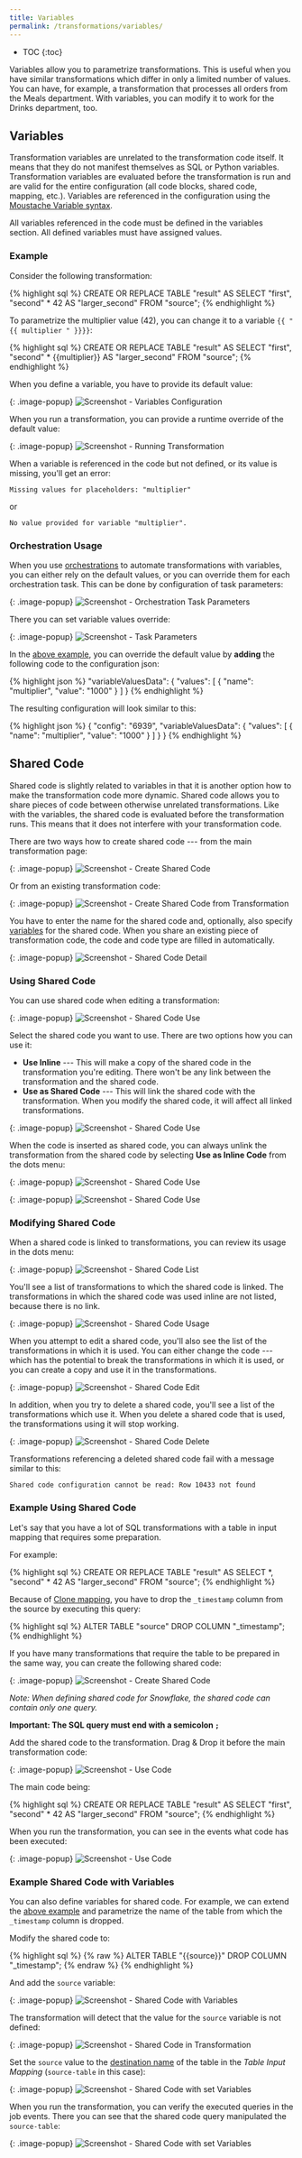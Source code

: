```yaml
---
title: Variables
permalink: /transformations/variables/
---
```


* TOC
{:toc}

Variables allow you to parametrize transformations. This is useful when you have similar transformations
which differ in only a limited number of values. You can have, for example, a transformation that
processes all orders from the Meals department. With variables, you can modify it to work for the
Drinks department, too.

## Variables
Transformation variables are unrelated to the transformation code itself. It means that they do not manifest themselves
as SQL or Python variables. Transformation variables are evaluated before the transformation is run and
are valid for the entire configuration (all code blocks, shared code, mapping, etc.). Variables are referenced
in the configuration using the 
[Moustache Variable syntax](https://scalate.github.io/scalate/documentation/mustache.html#Variables).

All variables referenced in the code must be defined in the variables section. All defined variables 
must have assigned values.

### Example
Consider the following transformation:

{% highlight sql %}
CREATE OR REPLACE TABLE "result" AS
	SELECT "first", "second" * 42 AS "larger_second" FROM "source";
{% endhighlight %}

To parametrize the multiplier value (42), you can change it to a variable `{{ "{{ multiplier " }}}}`:

{% highlight sql %}
CREATE OR REPLACE TABLE "result" AS
	SELECT "first", "second" * {{multiplier}} AS "larger_second" FROM "source";
{% endhighlight %}

When you define a variable, you have to provide its default value:

{: .image-popup}
![Screenshot - Variables Configuration](/transformations/variables/variables-setting.png)

When you run a transformation, you can provide a runtime override of the default value:

{: .image-popup}
![Screenshot - Running Transformation](/transformations/variables/variables-run.png)

When a variable is referenced in the code but not defined, or its value is missing, 
you'll get an error:

    Missing values for placeholders: "multiplier"

or

    No value provided for variable "multiplier".


### Orchestration Usage
When you use [orchestrations](/orchestrator/) to automate transformations with variables, you can
either rely on the default values, or you can override them for each orchestration task.
This can be done by configuration of task parameters:

{: .image-popup}
![Screenshot - Orchestration Task Parameters](/transformations/variables/orchestration-parameters.png)

There you can set variable values override:

{: .image-popup}
![Screenshot - Task Parameters](/transformations/variables/task-parameters.png)

In the [above example](/transformations/variables/#example), you can override the default 
value by **adding** the following code to the configuration json:

{% highlight json %}
	"variableValuesData": {
		"values": [
			{
				"name": "multiplier",
				"value": "1000"
			}
		]
	}
{% endhighlight %}

The resulting configuration will look similar to this:

{% highlight json %}
{
	"config": "6939",
	"variableValuesData": {
		"values": [
			{
				"name": "multiplier",
				"value": "1000"
			}
		]
	}
}
{% endhighlight %}

## Shared Code
Shared code is slightly related to variables in that it is another option how to make the
transformation code more dynamic. Shared code allows you to share pieces of code between
otherwise unrelated transformations. Like with the variables, the shared code is evaluated
before the transformation runs. This means that it does not interfere with your
transformation code.

There are two ways how to create shared code --- from the main transformation page:

{: .image-popup}
![Screenshot - Create Shared Code](/transformations/variables/shared-code.png)

Or from an existing transformation code:

{: .image-popup}
![Screenshot - Create Shared Code from Transformation](/transformations/variables/shared-code-2.png)

You have to enter the name for the shared code and, optionally, also specify 
[variables](/transformations/variables/#variables) for the shared code. When you share an 
existing piece of transformation code, the code and code type are filled in automatically.

{: .image-popup}
![Screenshot - Shared Code Detail](/transformations/variables/shared-code-detail.png)

### Using Shared Code
You can use shared code when editing a transformation:

{: .image-popup}
![Screenshot - Shared Code Use](/transformations/variables/shared-code-use-1.png)

Select the shared code you want to use. There are two options how you can use it:

- **Use Inline** --- This will make a copy of the shared code in the transformation you're editing. There 
won't be any link between the transformation and the shared code.
- **Use as Shared Code** --- This will link the shared code with the transformation. When you modify the
shared code, it will affect all linked transformations.

{: .image-popup}
![Screenshot - Shared Code Use](/transformations/variables/shared-code-use-2.png)

When the code is inserted as shared code, you can always unlink the transformation
from the shared code by selecting **Use as Inline Code** from the dots menu:

{: .image-popup}
![Screenshot - Shared Code Use](/transformations/variables/shared-code-use-3.png)

{: .image-popup}
![Screenshot - Shared Code Use](/transformations/variables/shared-code-use-4.png)

### Modifying Shared Code
When a shared code is linked to transformations, you can review its usage in the dots menu:

{: .image-popup}
![Screenshot - Shared Code List](/transformations/variables/shared-code-edit.png)

You'll see a list of transformations to which the shared code is linked. The transformations
in which the shared code was used inline are not listed, because there is no link.

{: .image-popup}
![Screenshot - Shared Code Usage](/transformations/variables/shared-code-usage.png)

When you attempt to edit a shared code, you'll also see the list of the transformations in 
which it is used. You can either change the code --- which has the potential to break
the transformations in which it is used, or you can create a copy and use it in the
transformations.

{: .image-popup}
![Screenshot - Shared Code Edit](/transformations/variables/shared-code-edit-2.png)

In addition, when you try to delete a shared code, you'll see a list of the transformations which use it.
When you delete a shared code that is used, the transformations using it will stop working.

{: .image-popup}
![Screenshot - Shared Code Delete](/transformations/variables/shared-code-delete.png)

Transformations referencing a deleted shared code fail with a message similar to this:

    Shared code configuration cannot be read: Row 10433 not found

### Example Using Shared Code

Let's say that you have a lot of SQL transformations with a table in input mapping 
that requires some preparation.

For example:

{% highlight sql %}
CREATE OR REPLACE TABLE "result" AS
	SELECT *, "second" * 42 AS "larger_second" FROM "source";
{% endhighlight %}

Because of [Clone mapping](/transformations/mappings/#snowflake-loading-type), you have 
to drop the `_timestamp` column from the source by executing this query:

{% highlight sql %}
ALTER TABLE "source" DROP COLUMN "_timestamp";
{% endhighlight %}

If you have many transformations that require the table to be prepared in the same way, 
you can create the following shared code:

{: .image-popup}
![Screenshot - Create Shared Code](/transformations/variables/shared-code-drop-1.png)

*Note: When defining shared code for Snowflake, the shared code can contain only one query.*

**Important: The SQL query must end with a semicolon `;`**

Add the shared code to the transformation. Drag & Drop it before the main transformation code:

{: .image-popup}
![Screenshot - Use Code](/transformations/variables/shared-code-drop-2.png)

The main code being:

{% highlight sql %}
CREATE OR REPLACE TABLE "result" AS
	SELECT "first", "second" * 42 AS "larger_second" FROM "source";
{% endhighlight %}

When you run the transformation, you can see in the events what code has been executed: 

{: .image-popup}
![Screenshot - Use Code](/transformations/variables/shared-code-events.png)

### Example Shared Code with Variables
You can also define variables for shared code. 
For example, we can extend the 
[above example](/transformations/variables/#example-using-shared-code)
and parametrize the name of the table from which the `_timestamp` column is dropped.

Modify the shared code to:

{% highlight sql %}
{% raw %}
ALTER TABLE "{{source}}" DROP COLUMN "_timestamp"; 
{% endraw %}
{% endhighlight %}

And add the `source` variable:

{: .image-popup}
![Screenshot - Shared Code with Variables](/transformations/variables/shared-code-variables-1.png)

The transformation will detect that the value for the `source` variable is not defined:

{: .image-popup}
![Screenshot - Shared Code in Transformation](/transformations/variables/shared-code-variables-2.png)

Set the `source` value to the [destination name](/transformations/mappings/#table-input-mapping) of the 
table in the *Table Input Mapping* (`source-table` in this case):

{: .image-popup}
![Screenshot - Shared Code with set Variables](/transformations/variables/shared-code-variables-3.png)

When you run the transformation, you can verify the executed queries in the job events. There
you can see that the shared code query manipulated the `source-table`:

{: .image-popup}
![Screenshot - Shared Code with set Variables](/transformations/variables/shared-code-variables-4.png)
